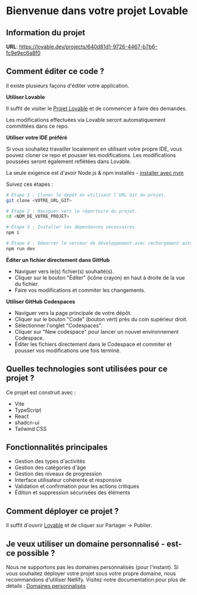 
# Bienvenue dans votre projet Lovable

## Information du projet

**URL**: https://lovable.dev/projects/640d81d1-9726-4467-b7b6-fc9e9ec6a8f0

## Comment éditer ce code ?

Il existe plusieurs façons d'éditer votre application.

**Utiliser Lovable**

Il suffit de visiter le [Projet Lovable](https://lovable.dev/projects/640d81d1-9726-4467-b7b6-fc9e9ec6a8f0) et de commencer à faire des demandes.

Les modifications effectuées via Lovable seront automatiquement committées dans ce repo.

**Utiliser votre IDE préféré**

Si vous souhaitez travailler localement en utilisant votre propre IDE, vous pouvez cloner ce repo et pousser les modifications. Les modifications poussées seront également reflétées dans Lovable.

La seule exigence est d'avoir Node.js & npm installés - [installer avec nvm](https://github.com/nvm-sh/nvm#installing-and-updating)

Suivez ces étapes :

```sh
# Étape 1 : Cloner le dépôt en utilisant l'URL Git du projet.
git clone <VOTRE_URL_GIT>

# Étape 2 : Naviguer vers le répertoire du projet.
cd <NOM_DE_VOTRE_PROJET>

# Étape 3 : Installer les dépendances nécessaires.
npm i

# Étape 4 : Démarrer le serveur de développement avec rechargement automatique et prévisualisation instantanée.
npm run dev
```

**Éditer un fichier directement dans GitHub**

- Naviguer vers le(s) fichier(s) souhaité(s).
- Cliquer sur le bouton "Éditer" (icône crayon) en haut à droite de la vue du fichier.
- Faire vos modifications et commiter les changements.

**Utiliser GitHub Codespaces**

- Naviguer vers la page principale de votre dépôt.
- Cliquer sur le bouton "Code" (bouton vert) près du coin supérieur droit.
- Sélectionner l'onglet "Codespaces".
- Cliquer sur "New codespace" pour lancer un nouvel environnement Codespace.
- Éditer les fichiers directement dans le Codespace et commiter et pousser vos modifications une fois terminé.

## Quelles technologies sont utilisées pour ce projet ?

Ce projet est construit avec :

- Vite
- TypeScript
- React
- shadcn-ui
- Tailwind CSS

## Fonctionnalités principales

- Gestion des types d'activités
- Gestion des catégories d'âge
- Gestion des niveaux de progression
- Interface utilisateur cohérente et responsive
- Validation et confirmation pour les actions critiques
- Édition et suppression sécurisées des éléments

## Comment déployer ce projet ?

Il suffit d'ouvrir [Lovable](https://lovable.dev/projects/640d81d1-9726-4467-b7b6-fc9e9ec6a8f0) et de cliquer sur Partager -> Publier.

## Je veux utiliser un domaine personnalisé - est-ce possible ?

Nous ne supportons pas les domaines personnalisés (pour l'instant). Si vous souhaitez déployer votre projet sous votre propre domaine, nous recommandons d'utiliser Netlify. Visitez notre documentation pour plus de détails : [Domaines personnalisés](https://docs.lovable.dev/tips-tricks/custom-domain/)

